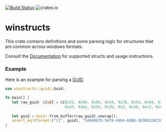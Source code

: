 [![Build Status](https://dev.azure.com/benamram/DFIR/_apis/build/status/omerbenamram.winstructs?branchName=master)](https://dev.azure.com/benamram/DFIR/_build/latest?definitionId=6&branchName=master)
![crates.io](https://img.shields.io/crates/v/winstructs.svg)

# winstructs
This crate contains definitions and some parsing logic for structures that are common across windows formats.

Consult the [Documentation](https://docs.rs/winstructs) for supported structs and usage instructions.

### Example
Here is an example for parsing a [GUID](https://docs.microsoft.com/en-us/previous-versions/aa373931(v%3Dvs.80)).

```rust
use winstructs::guid::Guid;

fn main() {
   let raw_guid: &[u8] = &[0x25, 0x96, 0x84, 0x54, 0x78, 0x54, 0x94, 0x49,
                           0xa5, 0xba, 0x3e, 0x3b, 0x3, 0x28, 0xc3, 0xd];
                           
   let guid = Guid::from_buffer(raw_guid).unwrap();
   assert_eq!(format!("{}", guid), "54849625-5478-4994-A5BA-3E3B0328C30D");
}
```
